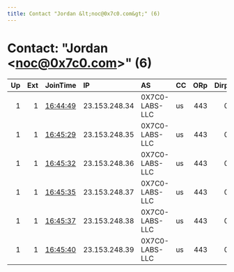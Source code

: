 ```yaml
---
title: Contact "Jordan &lt;noc@0x7c0.com&gt;" (6)
---
```


# Contact: "Jordan &lt;noc@0x7c0.com&gt;" (6)

|   Up |   Ext | JoinTime                                                                                              | IP            | AS             | CC   |   ORp |   Dirp | OS    | Version   | Nickname   |   eFamMembers |
|-----:|------:|:------------------------------------------------------------------------------------------------------|:--------------|:---------------|:-----|------:|-------:|:------|:----------|:-----------|--------------:|
|    1 |     1 | [16:44:49](https://nusenu.github.io/OrNetStats/w/relay/6B2C200896250BB9D326269D0DDD494EE0339750.html) | 23.153.248.34 | 0X7C0-LABS-LLC | us   |   443 |      0 | Linux | 0.4.7.13  | 0x7c0      |            10 |
|    1 |     1 | [16:45:29](https://nusenu.github.io/OrNetStats/w/relay/802D905052FF43467F8A8785153C36076A56E5D6.html) | 23.153.248.35 | 0X7C0-LABS-LLC | us   |   443 |      0 | Linux | 0.4.7.13  | 0x7c0      |            10 |
|    1 |     1 | [16:45:32](https://nusenu.github.io/OrNetStats/w/relay/4ECC3D430A1B944BAC932B831ABE641F8DDEEC9F.html) | 23.153.248.36 | 0X7C0-LABS-LLC | us   |   443 |      0 | Linux | 0.4.7.13  | 0x7c0      |            10 |
|    1 |     1 | [16:45:35](https://nusenu.github.io/OrNetStats/w/relay/E74FE1B23725E94540494339FBF4AC3DB8FB2631.html) | 23.153.248.37 | 0X7C0-LABS-LLC | us   |   443 |      0 | Linux | 0.4.7.13  | 0x7c0      |            10 |
|    1 |     1 | [16:45:37](https://nusenu.github.io/OrNetStats/w/relay/96E80699EEA339F33A9E9DD8892821B1CB4C88BC.html) | 23.153.248.38 | 0X7C0-LABS-LLC | us   |   443 |      0 | Linux | 0.4.7.13  | 0x7c0      |            10 |
|    1 |     1 | [16:45:40](https://nusenu.github.io/OrNetStats/w/relay/930DD13438F81C62E115EA5120ADB97D6093F403.html) | 23.153.248.39 | 0X7C0-LABS-LLC | us   |   443 |      0 | Linux | 0.4.7.13  | 0x7c0      |            10 |
